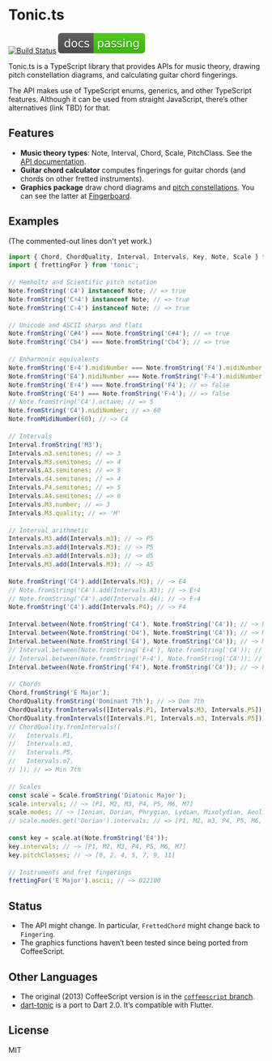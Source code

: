 # Tonic.ts

[![Build Status](https://travis-ci.org/osteele/tonic.ts.svg?branch=master)](https://travis-ci.org/osteele/tonic.ts)
[![Docs](./docs/docs-badge.svg)](http://osteele.github.io/tonic.ts/)

Tonic.ts is a TypeScript library that provides APIs for music theory, drawing
pitch constellation diagrams, and calculating guitar chord fingerings.

The API makes use of TypeScript enums, generics, and other TypeScript features. Although it can be used from straight
JavaScript, there’s other alternatives (link TBD) for that.

## Features

* **Music theory types**: Note, Interval, Chord, Scale, PitchClass. See the [API
  documentation](http://osteele.github.io/tonic.ts/).
* **Guitar chord calculator** computes fingerings for guitar chords (and chords
  on other fretted instruments).
* **Graphics package** draw chord diagrams and [pitch
  constellations](https://en.wikipedia.org/wiki/Chromatic_circle#Pitch_constellation).
  You can see the latter at
  [Fingerboard](http://osteele.github.io/fingerboard/).

## Examples

(The commented-out lines don't yet work.)

```typescript
import { Chord, ChordQuality, Interval, Intervals, Key, Note, Scale } from 'tonic';
import { frettingFor } from 'tonic';

// Hemholtz and Scientific pitch notation
Note.fromString('C4') instanceof Note; // => true
Note.fromString('C♯4') instanceof Note; // => true
Note.fromString('C♭4') instanceof Note; // => true

// Unicode and ASCII sharps and flats
Note.fromString('C#4') === Note.fromString('C#4'); // => true
Note.fromString('Cb4') === Note.fromString('Cb4'); // => true

// Enharmonic equivalents
Note.fromString('E♯4').midiNumber === Note.fromString('F4').midiNumber; // => true
Note.fromString('E4').midiNumber === Note.fromString('F♭4').midiNumber; // => true
Note.fromString('E♯4') === Note.fromString('F4'); // => false
Note.fromString('E4') === Note.fromString('F♭4'); // => false
// Note.fromString('C4').octave; // => 5
Note.fromString('C4').midiNumber; // => 60
Note.fromMidiNumber(60); // ~> C4

// Intervals
Interval.fromString('M3');
Intervals.m3.semitones; // => 3
Intervals.M3.semitones; // => 4
Intervals.A3.semitones; // => 5
Intervals.d4.semitones; // => 4
Intervals.P4.semitones; // => 5
Intervals.A4.semitones; // => 6
Intervals.M3.number; // => 3
Intervals.M3.quality; // => 'M'

// Interval arithmetic
Intervals.M3.add(Intervals.m3); // ~> P5
Intervals.m3.add(Intervals.M3); // ~> P5
Intervals.m3.add(Intervals.m3); // ~> d5
Intervals.M3.add(Intervals.M3); // ~> A5

Note.fromString('C4').add(Intervals.M3); // ~> E4
// Note.fromString('C4').add(Intervals.A3); // ~> E♯4
// Note.fromString('C4').add(Intervals.d4); // ~> F♭4
Note.fromString('C4').add(Intervals.P4); // ~> F4

Interval.between(Note.fromString('C4'), Note.fromString('C4')); // ~> P1
Interval.between(Note.fromString('D4'), Note.fromString('C4')); // ~> M2
Interval.between(Note.fromString('E4'), Note.fromString('C4')); // ~> M3
// Interval.between(Note.fromString('E♯4'), Note.fromString('C4')); // ~> A3
// Interval.between(Note.fromString('F♭4'), Note.fromString('C4')); // ~> d4
Interval.between(Note.fromString('F4'), Note.fromString('C4')); // ~> P4

// Chords
Chord.fromString('E Major');
ChordQuality.fromString('Dominant 7th'); // ~> Dom 7th
ChordQuality.fromIntervals([Intervals.P1, Intervals.M3, Intervals.P5]); // ~> Major
ChordQuality.fromIntervals([Intervals.P1, Intervals.m3, Intervals.P5]); // ~> Minor
// ChordQuality.fromIntervals([
//   Intervals.P1,
//   Intervals.m3,
//   Intervals.P5,
//   Intervals.m7,
// ]); // => Min 7th

// Scales
const scale = Scale.fromString('Diatonic Major');
scale.intervals; // ~> [P1, M2, M3, P4, P5, M6, M7]
scale.modes; // ~> [Ionian, Dorian, Phrygian, Lydian, Mixolydian, Aeolian, Locrian]
// scale.modes.get('Dorian').intervals; // => [P1, M2, m3, P4, P5, M6, m7]

const key = scale.at(Note.fromString('E4'));
key.intervals; // ~> [P1, M2, M3, P4, P5, M6, M7]
key.pitchClasses; // ~> [0, 2, 4, 5, 7, 9, 11]

// Instruments and fret fingerings
frettingFor('E Major').ascii; // ~> 022100
```

## Status

* The API might change. In particular, `FrettedChord` might change back to
  `Fingering`.
* The graphics functions haven’t been tested since being ported from
  CoffeeScript.

## Other Languages

* The original (2013) CoffeeScript version is in the [`coffeescript`
  branch](https://github.com/osteele/tonic.ts/tree/typescript).
* [dart-tonic](https://github.com/osteele/dart-tonic) is a port to Dart 2.0. It’s compatible with Flutter.

## License

MIT
